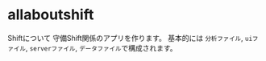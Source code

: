 # allaboutshift
Shiftについて
守備Shift関係のアプリを作ります。
基本的には `分析ファイル`, `uiファイル`, `serverファイル`, `データファイル`で構成されます。
